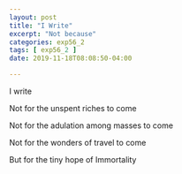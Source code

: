 ```yaml
---
layout: post
title: "I Write"
excerpt: "Not because"
categories: exp56_2
tags: [ exp56_2 ]
date: 2019-11-18T08:08:50-04:00

---
```


I write

Not for the unspent riches to come

Not for the adulation among masses to come

Not for the wonders of travel to come

But for the tiny hope of Immortality
